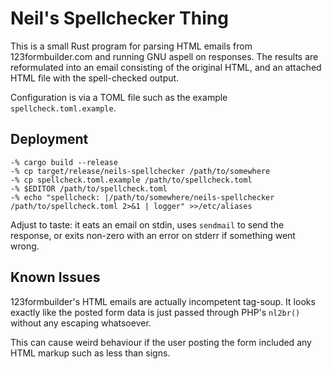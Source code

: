 # Neil's Spellchecker Thing

This is a small Rust program for parsing HTML emails from 123formbuilder.com
and running GNU aspell on responses.  The results are reformulated into an email
consisting of the original HTML, and an attached HTML file with the spell-checked
output.

Configuration is via a TOML file such as the example `spellcheck.toml.example`.

## Deployment

```
-% cargo build --release
-% cp target/release/neils-spellchecker /path/to/somewhere
-% cp spellcheck.toml.example /path/to/spellcheck.toml
-% $EDITOR /path/to/spellcheck.toml
-% echo "spellcheck: |/path/to/somewhere/neils-spellchecker /path/to/spellcheck.toml 2>&1 | logger" >>/etc/aliases
```

Adjust to taste: it eats an email on stdin, uses `sendmail` to send the
response, or exits non-zero with an error on stderr if something went wrong.

## Known Issues

123formbuilder's HTML emails are actually incompetent tag-soup. It looks exactly
like the posted form data is just passed through PHP's `nl2br()` without any
escaping whatsoever.

This can cause weird behaviour if the user posting the form included any HTML
markup such as less than signs.
